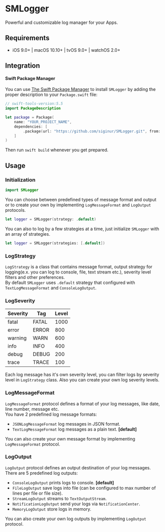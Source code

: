 # SMLogger

Powerful and customizable log manager for your Apps.


## Requirements

- iOS 9.0+ | macOS 10.10+ | tvOS 9.0+ | watchOS 2.0+


## Integration

#### Swift Package Manager

You can use [The Swift Package Manager](https://swift.org/package-manager) to install `SMLogger` by adding the proper description to your `Package.swift` file:

```swift
// swift-tools-version:5.5
import PackageDescription

let package = Package(
    name: "YOUR_PROJECT_NAME",
    dependencies: [
        .package(url: "https://github.com/siginur/SMLogger.git", from: "1.5.0"),
    ]
)
```
Then run `swift build` whenever you get prepared.


## Usage

### Initialization

```swift
import SMLogger
```
You can choose between predefined types of message format and output or to create your own by implementing `LogMessageFormat` and `LogOutput` protocols.
```swift
let logger = SMLogger(strategy: .default)
```
You can also to log by a few strategies at a time, just initialize `SMLogger` with an array of strategies.
```swift
let logger = SMLogger(strategies: [.default])
```

### LogStrategy
`LogStrategy` is a class that contains message format, output strategy for logging(e.x. you can log to console, file, text stream etc.), severity level filters and other preferences. <br>
By default `SMLogger` uses `.default` strategy that configured with `TextLogMessageFormat` and `ConsoleLogOutput`.

### LogSeverity
| Severity | Tag   | Level |
|:---------|-------|:------|
| fatal    | FATAL | 1000  |
| error    | ERROR | 800   |
| warning  | WARN  | 600   |
| info     | INFO  | 400   |
| debug    | DEBUG | 200   |
| trace    | TRACE | 100   |

Each log message has it's own severity level, you can filter logs by severity level in `LogStrategy` class.
Also you can create your own log severity levels.

### LogMessageFormat
`LogMessageFormat` protocol defines a format of your log messages, like date, line number, message etc. <br>
You have 2 predefined log message formats:
- `JSONLogMessageFormat` log messages in JSON format.
- `TextLogMessageFormat` log messages as a plain text. **[default]**

You can also create your own message format by implementing `LogMessageFormat` protocol.

### LogOutput
`LogOutput` protocol defines an output destination of your log messages.
There are 5 predefined log outputs:
- `ConsoleLogOutput` prints logs to console. **[default]**
- `FileLogOutput` save logs into file (can be configured to max number of lines per file or file size).
- `StreamLogOutput` streams to `TextOutputStream`.
- `NotificationLogOutput` send your logs via `NotificationCenter`.
- `MemoryLogOutput` store logs in memory.

You can also create your own log outputs by implementing `LogOutput ` protocol.











































